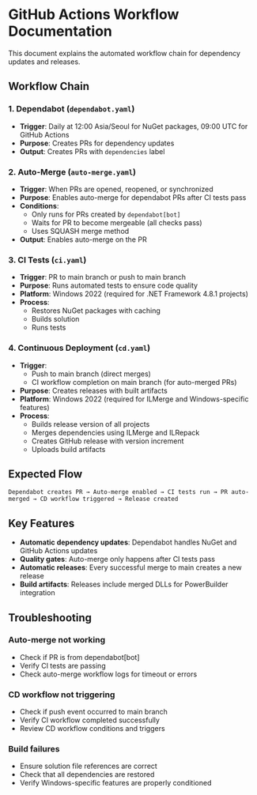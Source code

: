 # GitHub Actions Workflow Documentation

This document explains the automated workflow chain for dependency updates and releases.

## Workflow Chain

### 1. Dependabot (`dependabot.yaml`)
- **Trigger**: Daily at 12:00 Asia/Seoul for NuGet packages, 09:00 UTC for GitHub Actions
- **Purpose**: Creates PRs for dependency updates
- **Output**: Creates PRs with `dependencies` label

### 2. Auto-Merge (`auto-merge.yaml`)
- **Trigger**: When PRs are opened, reopened, or synchronized
- **Purpose**: Enables auto-merge for dependabot PRs after CI tests pass
- **Conditions**: 
  - Only runs for PRs created by `dependabot[bot]`
  - Waits for PR to become mergeable (all checks pass)
  - Uses SQUASH merge method
- **Output**: Enables auto-merge on the PR

### 3. CI Tests (`ci.yaml`)
- **Trigger**: PR to main branch or push to main branch
- **Purpose**: Runs automated tests to ensure code quality
- **Platform**: Windows 2022 (required for .NET Framework 4.8.1 projects)
- **Process**:
  - Restores NuGet packages with caching
  - Builds solution
  - Runs tests

### 4. Continuous Deployment (`cd.yaml`)
- **Trigger**: 
  - Push to main branch (direct merges)
  - CI workflow completion on main branch (for auto-merged PRs)
- **Purpose**: Creates releases with built artifacts
- **Platform**: Windows 2022 (required for ILMerge and Windows-specific features)
- **Process**:
  - Builds release version of all projects
  - Merges dependencies using ILMerge and ILRepack
  - Creates GitHub release with version increment
  - Uploads build artifacts

## Expected Flow

```
Dependabot creates PR → Auto-merge enabled → CI tests run → PR auto-merged → CD workflow triggered → Release created
```

## Key Features

- **Automatic dependency updates**: Dependabot handles NuGet and GitHub Actions updates
- **Quality gates**: Auto-merge only happens after CI tests pass
- **Automatic releases**: Every successful merge to main creates a new release
- **Build artifacts**: Releases include merged DLLs for PowerBuilder integration

## Troubleshooting

### Auto-merge not working
- Check if PR is from dependabot[bot]
- Verify CI tests are passing
- Check auto-merge workflow logs for timeout or errors

### CD workflow not triggering
- Check if push event occurred to main branch
- Verify CI workflow completed successfully
- Review CD workflow conditions and triggers

### Build failures
- Ensure solution file references are correct
- Check that all dependencies are restored
- Verify Windows-specific features are properly conditioned